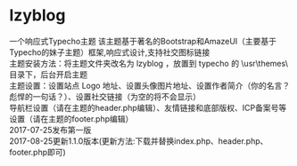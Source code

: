 # lzyblog
一个响应式Typecho主题
该主题基于著名的Bootstrap和AmazeUI（主要基于Typecho的妹子主题）框架,响应式设计,支持社交图标链接<br>
主题安装方法：将主题文件夹改名为 lzyblog ，放置到 typecho 的 \usr\themes\ 目录下，后台开启主题<br>
主题设置：设置站点 Logo 地址、设置头像图片地址、设置作者简介（你的名言？彪悍的一句话？）、设置社交链接（为空的将不会显示）<br>
导航栏设置（请在主题的header.php编辑）、友情链接和底部版权、ICP备案号等设置（请在主题的footer.php编辑）<br>
2017-07-25发布第一版<br>
2017-08-25更新1.1.0版本(更新方法:下载并替换index.php、header.php、footer.php即可)<br>
